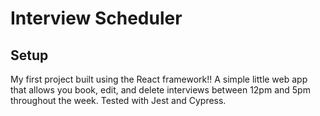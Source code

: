 # Interview Scheduler

## Setup

My first project built using the React framework!!  A simple little web app that allows you book, edit, and delete interviews between 12pm and 5pm throughout the week.  Tested with Jest and Cypress.


```
